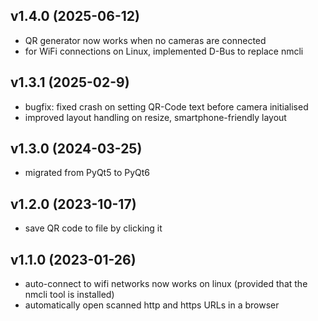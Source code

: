 ## v1.4.0 (2025-06-12)

- QR generator now works when no cameras are connected
- for WiFi connections on Linux, implemented D-Bus to replace nmcli

## v1.3.1 (2025-02-9)

- bugfix: fixed crash on setting QR-Code text before camera initialised
- improved layout handling on resize, smartphone-friendly layout

## v1.3.0 (2024-03-25)

- migrated from PyQt5 to PyQt6

## v1.2.0 (2023-10-17)

- save QR code to file by clicking it

## v1.1.0 (2023-01-26)

- auto-connect to wifi networks now works on linux (provided that the nmcli tool is installed)
- automatically open scanned http and https URLs in a browser
